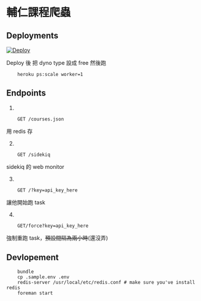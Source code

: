 輔仁課程爬蟲
=========
## Deployments

[![Deploy](https://www.herokucdn.com/deploy/button.png)](https://heroku.com/deploy?template=https://github.com/colorgy/crawler-FJU-course/tree/master)

Deploy 後
把 dyno type 設成 free 然後跑
```
    heroku ps:scale worker=1
```


## Endpoints

1.
```
    GET /courses.json
```
用 redis 存


2.
```
    GET /sidekiq
```
sidekiq 的 web monitor

3.
```
    GET /?key=api_key_here
```
讓他開始跑 task

4.
```
    GET/force?key=api_key_here
```
強制重跑 task，<del>預設間隔為兩小時</del>(還沒弄)

## Devlopement

```
    bundle
    cp .sample.env .env
    redis-server /usr/local/etc/redis.conf # make sure you've install redis
    foreman start
```
